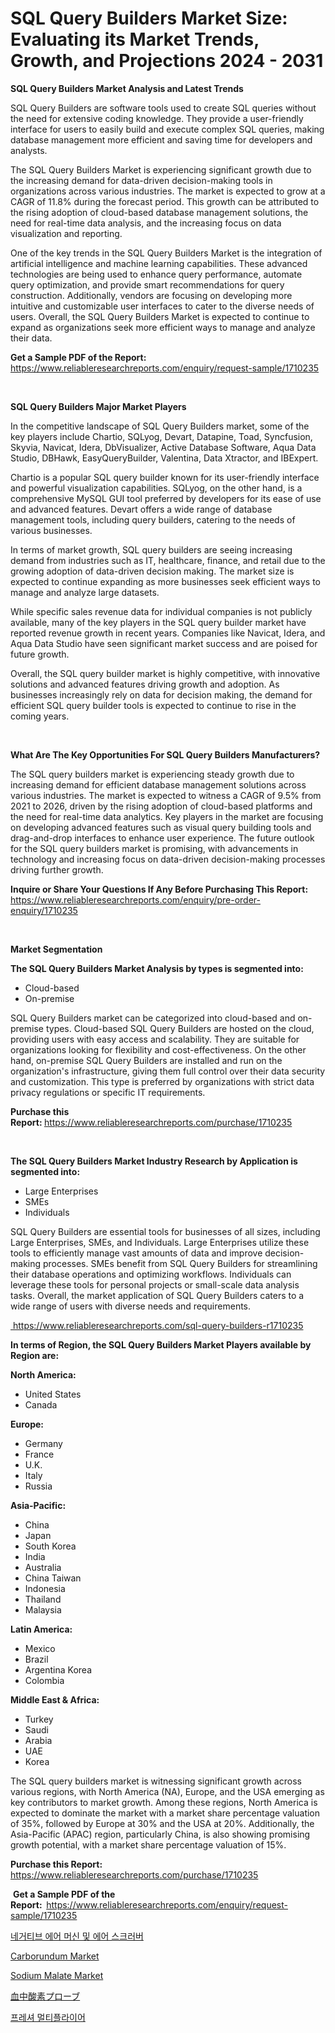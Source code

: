 <p><h1>SQL Query Builders Market Size: Evaluating its Market Trends, Growth, and Projections 2024 - 2031</h1></p><p><strong>SQL Query Builders Market Analysis and Latest Trends</strong></p>
<p><p>SQL Query Builders are software tools used to create SQL queries without the need for extensive coding knowledge. They provide a user-friendly interface for users to easily build and execute complex SQL queries, making database management more efficient and saving time for developers and analysts.</p><p>The SQL Query Builders Market is experiencing significant growth due to the increasing demand for data-driven decision-making tools in organizations across various industries. The market is expected to grow at a CAGR of 11.8% during the forecast period. This growth can be attributed to the rising adoption of cloud-based database management solutions, the need for real-time data analysis, and the increasing focus on data visualization and reporting.</p><p>One of the key trends in the SQL Query Builders Market is the integration of artificial intelligence and machine learning capabilities. These advanced technologies are being used to enhance query performance, automate query optimization, and provide smart recommendations for query construction. Additionally, vendors are focusing on developing more intuitive and customizable user interfaces to cater to the diverse needs of users. Overall, the SQL Query Builders Market is expected to continue to expand as organizations seek more efficient ways to manage and analyze their data.</p></p>
<p><strong>Get a Sample PDF of the Report:&nbsp;</strong> <a href="https://www.reliableresearchreports.com/enquiry/request-sample/1710235">https://www.reliableresearchreports.com/enquiry/request-sample/1710235</a></p>
<p>&nbsp;</p>
<p><strong>SQL Query Builders Major Market Players</strong></p>
<p><p>In the competitive landscape of SQL Query Builders market, some of the key players include Chartio, SQLyog, Devart, Datapine, Toad, Syncfusion, Skyvia, Navicat, Idera, DbVisualizer, Active Database Software, Aqua Data Studio, DBHawk, EasyQueryBuilder, Valentina, Data Xtractor, and IBExpert.</p><p>Chartio is a popular SQL query builder known for its user-friendly interface and powerful visualization capabilities. SQLyog, on the other hand, is a comprehensive MySQL GUI tool preferred by developers for its ease of use and advanced features. Devart offers a wide range of database management tools, including query builders, catering to the needs of various businesses.</p><p>In terms of market growth, SQL query builders are seeing increasing demand from industries such as IT, healthcare, finance, and retail due to the growing adoption of data-driven decision making. The market size is expected to continue expanding as more businesses seek efficient ways to manage and analyze large datasets.</p><p>While specific sales revenue data for individual companies is not publicly available, many of the key players in the SQL query builder market have reported revenue growth in recent years. Companies like Navicat, Idera, and Aqua Data Studio have seen significant market success and are poised for future growth.</p><p>Overall, the SQL query builder market is highly competitive, with innovative solutions and advanced features driving growth and adoption. As businesses increasingly rely on data for decision making, the demand for efficient SQL query builder tools is expected to continue to rise in the coming years.</p></p>
<p>&nbsp;</p>
<p><strong>What Are The Key Opportunities For SQL Query Builders Manufacturers?</strong></p>
<p><p>The SQL query builders market is experiencing steady growth due to increasing demand for efficient database management solutions across various industries. The market is expected to witness a CAGR of 9.5% from 2021 to 2026, driven by the rising adoption of cloud-based platforms and the need for real-time data analytics. Key players in the market are focusing on developing advanced features such as visual query building tools and drag-and-drop interfaces to enhance user experience. The future outlook for the SQL query builders market is promising, with advancements in technology and increasing focus on data-driven decision-making processes driving further growth.</p></p>
<p><strong>Inquire or Share Your Questions If Any Before Purchasing This Report:</strong> <a href="https://www.reliableresearchreports.com/enquiry/pre-order-enquiry/1710235">https://www.reliableresearchreports.com/enquiry/pre-order-enquiry/1710235</a></p>
<p>&nbsp;</p>
<p><strong>Market Segmentation</strong></p>
<p><strong>The SQL Query Builders Market Analysis by types is segmented into:</strong></p>
<p><ul><li>Cloud-based</li><li>On-premise</li></ul></p>
<p><p>SQL Query Builders market can be categorized into cloud-based and on-premise types. Cloud-based SQL Query Builders are hosted on the cloud, providing users with easy access and scalability. They are suitable for organizations looking for flexibility and cost-effectiveness. On the other hand, on-premise SQL Query Builders are installed and run on the organization's infrastructure, giving them full control over their data security and customization. This type is preferred by organizations with strict data privacy regulations or specific IT requirements.</p></p>
<p><strong>Purchase this Report:&nbsp;</strong><a href="https://www.reliableresearchreports.com/purchase/1710235">https://www.reliableresearchreports.com/purchase/1710235</a></p>
<p>&nbsp;</p>
<p><strong>The SQL Query Builders Market Industry Research by Application is segmented into:</strong></p>
<p><ul><li>Large Enterprises</li><li>SMEs</li><li>Individuals</li></ul></p>
<p><p>SQL Query Builders are essential tools for businesses of all sizes, including Large Enterprises, SMEs, and Individuals. Large Enterprises utilize these tools to efficiently manage vast amounts of data and improve decision-making processes. SMEs benefit from SQL Query Builders for streamlining their database operations and optimizing workflows. Individuals can leverage these tools for personal projects or small-scale data analysis tasks. Overall, the market application of SQL Query Builders caters to a wide range of users with diverse needs and requirements.</p></p>
<p><a href="https://www.reliableresearchreports.com/sql-query-builders-r1710235">&nbsp;https://www.reliableresearchreports.com/sql-query-builders-r1710235</a></p>
<p><strong>In terms of Region, the SQL Query Builders Market Players available by Region are:</strong></p>
<p>
    <p> <strong> North America: </strong>
        <ul>
            <li>United States</li>
            <li>Canada</li>
        </ul>
        </p> 
    <p> <strong> Europe: </strong>
        <ul>
            <li>Germany</li>
            <li>France</li>
            <li>U.K.</li>
            <li>Italy</li>
            <li>Russia</li>
        </ul>
        </p> 
    <p> <strong> Asia-Pacific: </strong>
        <ul>
            <li>China</li>
            <li>Japan</li>
            <li>South Korea</li>
            <li>India</li>
            <li>Australia</li>
            <li>China Taiwan</li>
            <li>Indonesia</li>
            <li>Thailand</li>
            <li>Malaysia</li>
        </ul>
        </p> 
    <p> <strong> Latin America: </strong>
        <ul>
            <li>Mexico</li>
            <li>Brazil</li>
            <li>Argentina Korea</li>
            <li>Colombia</li>
        </ul>
        </p> 
    <p> <strong> Middle East & Africa: </strong>
        <ul>
            <li>Turkey</li>
            <li>Saudi</li>
            <li>Arabia</li>
            <li>UAE</li>
            <li>Korea</li>
        </ul>
    </p>
    </p>
<p><p>The SQL query builders market is witnessing significant growth across various regions, with North America (NA), Europe, and the USA emerging as key contributors to market growth. Among these regions, North America is expected to dominate the market with a market share percentage valuation of 35%, followed by Europe at 30% and the USA at 20%. Additionally, the Asia-Pacific (APAC) region, particularly China, is also showing promising growth potential, with a market share percentage valuation of 15%.</p></p>
<p><strong>Purchase this Report: </strong><a href="https://www.reliableresearchreports.com/purchase/1710235">https://www.reliableresearchreports.com/purchase/1710235</a></p>
<p>&nbsp;<strong>Get a Sample PDF of the Report:&nbsp;&nbsp;</strong><a href="https://www.reliableresearchreports.com/enquiry/request-sample/1710235">https://www.reliableresearchreports.com/enquiry/request-sample/1710235</a></p>
<p><strong></strong></p>
<p><p><a href="https://github.com/laholand/Market-Research-Report-List-4/blob/main/1274665121099.md">네거티브 에어 머신 및 에어 스크러버</a></p><p><a href="https://github.com/BryceTownsendr/Market-Research-Report-List-5/blob/main/carborundum-market.md">Carborundum Market</a></p><p><a href="https://github.com/mahnoor2003/Market-Research-Report-List-4/blob/main/sodium-malate-market.md">Sodium Malate Market</a></p><p><a href="https://github.com/oafhukehf4709715/Market-Research-Report-List-2/blob/main/2902314126272.md">血中酸素プローブ</a></p><p><a href="https://github.com/bunxhcci35271755/Market-Research-Report-List-2/blob/main/2550416123405.md">프레셔 멀티플라이어</a></p></p>